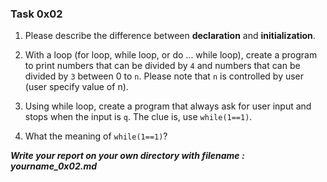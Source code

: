 ### Task 0x02

1. Please describe the difference between **declaration** and **initialization**.

2. With a loop (for loop, while loop, or do ... while loop), create a program to print numbers that can be divided by `4` and numbers that can be divided by `3` between 0 to `n`. Please note that `n` is controlled by user (user specify value of n).

3. Using while loop, create a program that always ask for user input and stops when the input is `q`. The clue is, use `while(1==1)`.

4. What the meaning of `while(1==1)`?


***Write your report on your own directory with filename : yourname_0x02.md***

